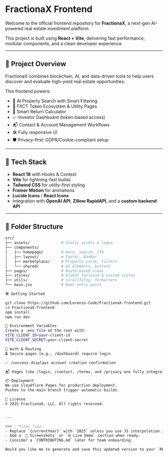 # FractionaX Frontend

Welcome to the official frontend repository for **FractionaX**, a next-gen AI-powered real estate investment platform.

This project is built using **React + Vite**, delivering fast performance, modular components, and a clean developer experience.

---

## 🚀 Project Overview

FractionaX combines blockchain, AI, and data-driven tools to help users discover and evaluate high-yield real estate opportunities.

This frontend powers:

- 🔎 AI Property Search with Smart Filtering  
- 💸 FXCT Token Ecosystem & Utility Pages  
- 🧠 Smart Return Calculator  
- 📈 Investor Dashboard (token-based access)  
- 📬 Contact & Account Management Workflows  
- 🛠 Fully responsive UI  
- 🛡️ Privacy-first: GDPR/Cookie-compliant setup  

---

## 🧪 Tech Stack

- **React 18** with Hooks & Context  
- **Vite** for lightning-fast builds  
- **Tailwind CSS** for utility-first styling  
- **Framer Motion** for animations  
- **Lucide Icons** / **React Icons**  
- Integration with **OpenAI API**, **Zillow RapidAPI**, and a **custom backend API**

---

## 📂 Folder Structure

```bash
src/
├── assets/              # Static assets & logos
├── components/
│   ├── homepage/        # Hero, search, CTA
│   ├── layout/          # Footer, NavBar
│   ├── marketplace/     # Property cards, filters
│   └── shared/          # UI elements, buttons
├── pages/               # Route-based views
├── styles/              # Global Tailwind & custom styles
├── utils/               # ScrollToTop, formatters
└── main.jsx             # Root entry point

🛠 Getting Started

git clone https://github.com/Lorenzo-Code/FractionaX-frontend.git
cd FractionaX-frontend
npm install
npm run dev

🧾 Environment Variables
Create a .env file at the root with:
VITE_CLIENT_ID=your-client-id
VITE_CLIENT_SECRET=your-client-secret

🔐 Auth & Routing
🔒 Secure pages (e.g., /dashboard) require login

✅ /success displays account creation confirmation

📬 Pages like /login, /contact, /terms, and /privacy are fully integrated

📦 Deployment
We use Cloudflare Pages for production deployment.
Pushes to the main branch trigger automatic builds.

📄 License
© 2025 FractionaX, LLC. All rights reserved.


---

### 💡 Final Tips:
- Replace `{currentYear}` with `2025` unless you use JS interpolation in a build system.
- Add a `📸 Screenshots` or `🌐 Live Demo` section when ready.
- Consider a `CONTRIBUTING.md` later for team onboarding.

Would you like me to generate and save this updated version to your `README.md` file?
